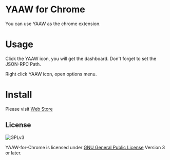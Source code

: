 # YAAW for Chrome

You can use YAAW as the chrome extension.

# Usage


Click the YAAW icon, you will get the dashboard. Don't forget to set the JSON-RPC Path.

Right click YAAW icon, open options menu.


# Install

Please visit [Web Store](https://chrome.google.com/webstore/detail/yaaw-for-chrome/dennnbdlpgjgbcjfgaohdahloollfgoc) 

License
-------
![GPLv3](https://www.gnu.org/graphics/gplv3-127x51.png)

YAAW-for-Chrome is licensed under [GNU General Public License](https://www.gnu.org/licenses/gpl.html) Version 3 or later.
